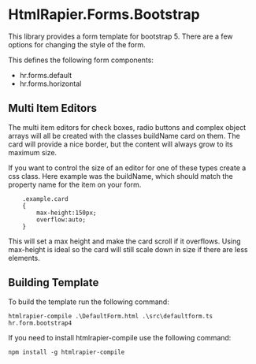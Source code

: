 # HtmlRapier.Forms.Bootstrap
This library provides a form template for bootstrap 5. There are a few options for changing the style of the form.

This defines the following form components:
 * hr.forms.default
 * hr.forms.horizontal

## Multi Item Editors
The multi item editors for check boxes, radio buttons and complex object arrays will all be created with the classes buildName card on them. The card will provide a nice border, but the content will always grow to its maximum size.

If you want to control the size of an editor for one of these types create a css class. Here example was the buildName, which should match the property name for the item on your form.
```
    .example.card
    {
        max-height:150px;
        overflow:auto;
    }
```
This will set a max height and make the card scroll if it overflows. Using max-height is ideal so the card will still scale down in size if there are less elements.

## Building Template
To build the template run the following command:
```
htmlrapier-compile .\DefaultForm.html .\src\defaultform.ts hr.form.bootstrap4
```

If you need to install htmlrapier-compile use the following command:
```
npm install -g htmlrapier-compile
```
